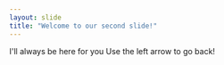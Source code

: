 ```yaml
---
layout: slide
title: "Welcome to our second slide!"
---
```

I'll always be here for you
Use the left arrow to go back!

